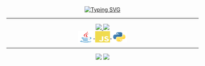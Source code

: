 <div align="center">
  <a href="https://git.io/typing-svg"><img src="https://readme-typing-svg.demolab.com?font=Fira+Code&size=30&pause=1000&width=435&lines=Hey%2C+my+name+is+Gleicy!;Welcome+to+my+profile!" alt="Typing SVG" /></a>
</div>

---
<div align="center">
  <a href="https://github.com/gkb63">
  <img height="130em" src="https://github-readme-stats.vercel.app/api?username=gkb63&show_icons=true&hide=contribs,prs&cache_seconds=86400&theme=algolia"/>
  <img height="130em" src="https://github-readme-stats.vercel.app/api/top-langs/?username=gkb63&hide=javascript,css,scss,html&theme=algolia"/>
</div>
  
<div align="center">
  <img align="center" alt="Java-Java" height="30" width="40" src="https://raw.githubusercontent.com/devicons/devicon/master/icons/java/java-original.svg">
  <img align="center" alt="Erick-Js" height="30" width="40" src="https://raw.githubusercontent.com/devicons/devicon/master/icons/javascript/javascript-plain.svg">
  <img align="center" alt="Erick-Python" height="30" width="40" src="https://raw.githubusercontent.com/devicons/devicon/master/icons/python/python-original.svg">
</div>
  
 ---

<div align="center">
  <a href = "gleicykelli@gmail.com"><img src="https://img.shields.io/badge/-Gmail-%23333?style=for-the-badge&logo=gmail&logoColor=white" target="_blank"></a>
  <a href="https://www.linkedin.com/in/gleicy-kelli-520113187/9" target="_blank"><img src="https://img.shields.io/badge/-LinkedIn-%230077B5?style=for-the-badge&logo=linkedin&logoColor=white" target="_blank"></a> 
</div>


